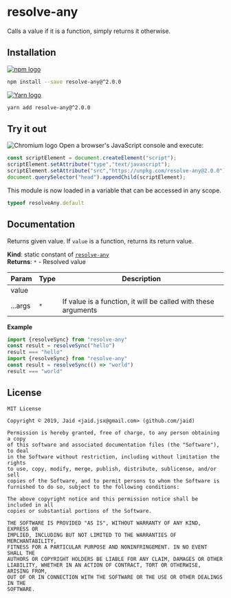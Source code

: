 # resolve-any


Calls a value if it is a function, simply returns it otherwise.

## Installation
<a href='https://npmjs.com/package/resolve-any'><img alt='npm logo' src='https://github.com/Jaid/action-readme/raw/master/images/base-assets/npm.png'/></a>
```bash
npm install --save resolve-any@^2.0.0
```
<a href='https://yarnpkg.com/package/resolve-any'><img alt='Yarn logo' src='https://github.com/Jaid/action-readme/raw/master/images/base-assets/yarn.png'/></a>
```bash
yarn add resolve-any@^2.0.0
```


## Try it out
<img alt='Chromium logo' src='https://github.com/Jaid/action-readme/raw/master/images/base-assets/browser.png'/>
Open a browser's JavaScript console and execute:

```javascript
const scriptElement = document.createElement("script");
scriptElement.setAttribute("type","text/javascript");
scriptElement.setAttribute("src","https://unpkg.com/resolve-any@2.0.0");
document.querySelector("head").appendChild(scriptElement);
```

This module is now loaded in a variable that can be accessed in any scope.

```javascript
typeof resolveAny.default
```

## Documentation
Returns given value. If `value` is a function, returns its return value.

**Kind**: static constant of [<code>resolve-any</code>](#module_resolve-any)  
**Returns**: <code>\*</code> - Resolved value  

| Param | Type | Description |
| --- | --- | --- |
| value |  |  |
| ...args | <code>\*</code> | If value is a function, it will be called with these arguments |

**Example**  
```javascript
import {resolveSync} from "resolve-any"
const result = resolveSync("hello")
result === "hello"
import {resolveSync} from "resolve-any"
const result = resolveSync(() => "world")
result === "world"
```


## License
```text
MIT License

Copyright © 2019, Jaid <jaid.jsx@gmail.com> (github.com/jaid)

Permission is hereby granted, free of charge, to any person obtaining a copy
of this software and associated documentation files (the "Software"), to deal
in the Software without restriction, including without limitation the rights
to use, copy, modify, merge, publish, distribute, sublicense, and/or sell
copies of the Software, and to permit persons to whom the Software is
furnished to do so, subject to the following conditions:

The above copyright notice and this permission notice shall be included in all
copies or substantial portions of the Software.

THE SOFTWARE IS PROVIDED "AS IS", WITHOUT WARRANTY OF ANY KIND, EXPRESS OR
IMPLIED, INCLUDING BUT NOT LIMITED TO THE WARRANTIES OF MERCHANTABILITY,
FITNESS FOR A PARTICULAR PURPOSE AND NONINFRINGEMENT. IN NO EVENT SHALL THE
AUTHORS OR COPYRIGHT HOLDERS BE LIABLE FOR ANY CLAIM, DAMAGES OR OTHER
LIABILITY, WHETHER IN AN ACTION OF CONTRACT, TORT OR OTHERWISE, ARISING FROM,
OUT OF OR IN CONNECTION WITH THE SOFTWARE OR THE USE OR OTHER DEALINGS IN THE
SOFTWARE.
```
